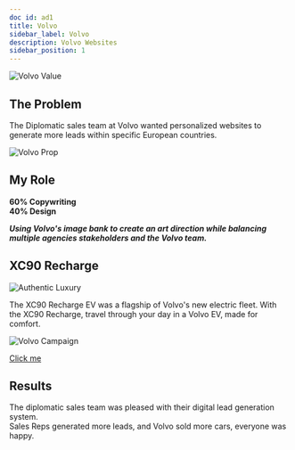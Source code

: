 ```yaml
---
doc id: ad1
title: Volvo
sidebar_label: Volvo
description: Volvo Websites
sidebar_position: 1
---
```


![Volvo Value](/img/Volvo.png)

## The Problem
 
The Diplomatic sales team at Volvo wanted personalized websites to generate more leads within specific European countries.

![Volvo Prop](/img/Volvo3.png)

## My Role 

**60% Copywriting**<br />
**40% Design**

  ***Using Volvo's image bank to create an art direction while balancing multiple agencies stakeholders and the Volvo team.***

## XC90 Recharge

![Authentic Luxury](/img/Volvo1.png)

The XC90 Recharge EV was a flagship of Volvo's new electric fleet. With the XC90 Recharge, travel through your day in a Volvo EV, made for comfort.

![Volvo Campaign](/img/Volvo2.png)

[Click me](https://diplomatic.volvocars.be/ "View site") 

## Results

The diplomatic sales team was pleased with their digital lead generation system.<br />
Sales Reps generated more leads, and Volvo sold more cars, everyone was happy. 